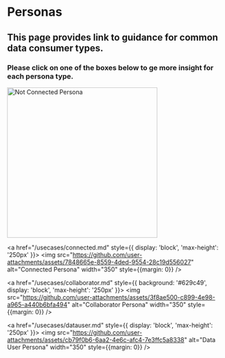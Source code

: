 # Personas
## This page provides link to guidance for common data consumer types. 
### Please click on one of the boxes below to ge more insight for each persona type.

<centre> 
<div
  style={{
    display: 'grid',
    gridTemplateColumns: '1fr 1fr',
    justifyItems: 'center', // Optional: centers images in each column
  }}
>
  <a href="/usecases/not-connected.md" style={{ display: 'block', 'max-height': '250px' }}>
    <img
      src="https://github.com/user-attachments/assets/ec21157a-55a5-4313-80f6-4071bd09e4c8"
      alt="Not Connected Persona"
      width="350"
      style={{margin: 0}}
    />
  </a>

  <a href="/usecases/connected.md" style={{ display: 'block', 'max-height': '250px' }}>
    <img
      src="https://github.com/user-attachments/assets/7848665e-8559-4ded-9554-28c19d556027"
      alt="Connected Persona"
      width="350"
      style={{margin: 0}}
    />
  </a>

  <a href="/usecases/collaborator.md" style={{ background: '#629c49', display: 'block', 'max-height': '250px' }}>
    <img
      src="https://github.com/user-attachments/assets/3f8ae500-c899-4e98-a965-a440b6bfa494"
      alt="Collaborator Persona"
      width="350"
      style={{margin: 0}}
    />
  </a>

  <a href="/usecases/datauser.md" style={{ display: 'block', 'max-height': '250px' }}>
    <img
      src="https://github.com/user-attachments/assets/cb79f0b6-6aa2-4e6c-afc4-7e3ffc5a8338"
      alt="Data User Persona"
      width="350"
      style={{margin: 0}}
    />
  </a>
</div>
</centre>
